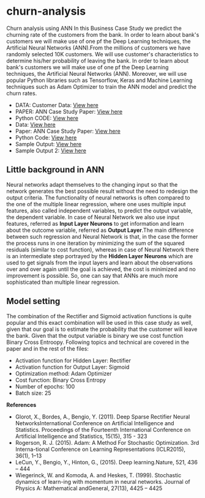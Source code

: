 # churn-analysis
Churn analysis using ANN
In this Business Case Study we predict the churning rate of the customers from the bank. In order to learn about bank's customers we will make use of one pf the Deep Learning techniques, the Artificial Neural Networks (ANN).From the millions of customers we have randomly selected 10K customers. We will use customer's characteristics to determine his/her probability of leaving the bank. In order to learn about bank's customers we will make use of one pf the Deep Learning techniques, the Artificial Neural Networks (ANN).
Moreover, we will use popular Python libraries such as Tensorflow, Keras and Machine Learning techniques such as Adam Optimizer to train the ANN model and predict the churn rates.

  - DATA: Customer Data: <a href = "https://github.com/TatevKaren/artificial-neural-network-business_case_study/blob/main/Artificial_Neural_Network_Case_Study_data.csv">View here</a>
  - PAPER: ANN Case Study Paper: <a href = "https://github.com/TatevKaren/artificial-neural-network-business_case_study/blob/main/Artificial_Neural_Networks_Case_Study-2.pdf"> View here</a>
  - Python CODE: <a href = "https://github.com/TatevKaren/artificial-neural-network-business_case_study/blob/main/Artificial_Neural_Network_Case_Study.py"> View here</a>
  - Data: <a href = "https://github.com/TatevKaren/artificial-neural-network-business_case_study/blob/main/Artificial_Neural_Network_Case_Study_data.csv">View here</a>
  - Paper: ANN Case Study Paper: <a href = "https://github.com/TatevKaren/artificial-neural-network-business_case_study/blob/main/Artificial_Neural_Networks_Case_Study-2.pdf"> View here</a>
  - Python Code: <a href = "https://github.com/TatevKaren/artificial-neural-network-business_case_study/blob/main/Artificial_Neural_Network_Case_Study.py"> View here</a>
  - Sample Output: <a href = "https://github.com/TatevKaren/artificial-neural-network-business_case_study/blob/main/ANN_Case_Study_Sample_Output_1.png">View here</a> 
  - Sample Output 2: <a href = "https://github.com/TatevKaren/artificial-neural-network-business_case_study/blob/main/ANN_Case_Study_Sample_Output_2.png">View here</a> 

## Little background in ANN
Neural networks adapt themselves to the changing input so that the network generates the best possible result without the need to redesign the output criteria. The functionality of neural networks is often compared to the one of the multiple linear regression, where one uses multiple input features, also called independent variables, to predict the output variable, the dependent variable. In case of Neural Network we also use input features, referred as **Input Layer Neurons** to get information and learn about the outcome variable, referred as **Output Layer**.The main difference between such regression and Neural Network is that, in the case the former the process runs in one iteration by minimizing the sum of the squared residuals (similar to cost function), whereas in case of Neural Network there is an intermediate step portrayed by the **Hidden Layer Neurons** which are used to get signals from the input layers and learn about the observations over and over again until the goal is achieved, the cost is minimized and no improvement is possible. So, one can say that ANNs are much more sophisticated than multiple linear regression.

## Model setting
The combination of the Rectifier and Sigmoid activation functions is quite popular and this exact combination will be used in this case study as well, given that our goal is to estimate the probability that the customer will leave the bank. Given that the output variable is binary we use cost function Binary Cross Entroopy. Following topics and technical are covered in the paper and in the rest of the files:
 - Activation function for Hidden Layer: Rectifier
 - Activation function for Output Layer: Sigmoid
 - Optimization method: Adam Optimizer
 - Cost function: Binary Cross Entropy
 - Number of epochs: 100
 - Batch size: 25
      

**References**
 - Glorot,  X.,  Bordes,  A.,  Bengio,  Y.  (2011).  Deep  Sparse  Rectifier  Neural  NetworksInternational Conference on Artificial  Intelligence and Statistics. Proceedings of the Fourteenth International Conference on Artificial Intelligence and Statistics, 15(15), 315 - 323
 - Rogerson, R. J. (2015). Adam:  A Method For Stochastic Optimization. 3rd Interna-tional Conference on Learning Representations (ICLR2015), 36(1), 1–13
 - LeCun, Y., Bengio, Y., Hinton, G., (2015). Deep learning.Nature, 521, 436 – 444
 -  Wiegerinck, W. and Komoda, A. and Heskes, T. (1999). Stochastic dynamics of learn-ing  with  momentum  in  neural  networks. Journal  of  Physics  A:  Mathematical  andGeneral, 27(13), 4425 – 4425
